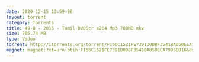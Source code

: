```yaml
---
date: 2020-12-15 13:59:08
layout: torrent
category: Torrents
title: 49-O - 2015 - Tamil DVDScr x264 Mp3 700MB mkv
size: 705.74 MB
type: Video
torrent: http://itorrents.org/torrent/F166C1521FE7391D0D8F3541BA050EEA7993EB16.torrent?title=[limetorrents.info]www.TamilRockers.com.-.49-O.-.2015.-.Tamil.DVDScr.x264.Mp3.700MB.mkv
magnet: magnet:?xt=urn:btih:F166C1521FE7391D0D8F3541BA050EEA7993EB16&dn=www+TamilRockers+com+-+49-O+-+2015+-+Tamil+DVDScr+x264+Mp3+700MB+mkv&tr=http%3A%2F%2Ftracker.aletorrenty.pl%3A2710%2Fannounce&tr=http%3A%2F%2Fcoppersurfer.tk%3A6969%2Fannounce&tr=udp%3A%2F%2Ftracker.coppersurfer.tk%3A6969%2Fannounce&tr=udp%3A%2F%2Ftracker.blackunicorn.xyz%3A6969%2Fannounce&tr=udp%3A%2F%2Ftracker.openbittorrent.com%3A80%2Fannounce&tr=udp%3A%2F%2Ftracker.pomf.se%3A80%2Fannounce&tr=udp%3A%2F%2F9.rarbg.to%3A2710%2Fannounce&tr=udp%3A%2F%2F9.rarbg.com%3A2710%2Fannounce&tr=udp%3A%2F%2Ftracker4.piratux.com%3A6969%2Fannounce&tr=udp%3A%2F%2Fglotorrents.pw%3A6969%2Fannounce&tr=http%3A%2F%2Fbigfoot1942.sektori.org%3A6969%2Fannounce&tr=udp%3A%2F%2Ftorrent.gresille.org%3A80%2Fannounce&tr=udp%3A%2F%2Ftracker.trackerfix.com%3A80%2Fannounce&tr=http%3A%2F%2Ftorrent.gresille.org%2Fannounce&tr=http%3A%2F%2Ftracker.nwps.ws%3A6969%2Fannounce&tr=http%3A%2F%2Ftracker.trackerfix.com%2Fannounce&tr=udp%3A%2F%2Fopen.demonii.com%3A1337%2Fannounce&tr=udp%3A%2F%2Ftracker.opentrackr.org%3A1337%2Fannounce&tr=udp%3A%2F%2Ftracker.leechers-paradise.org%3A6969%2Fannounce&tr=udp%3A%2F%2Ftracker.open-internet.nl%3A6969%2Fannounce&tr=udp%3A%2F%2Fopen.demonii.si%3A1337%2Fannounce&tr=udp%3A%2F%2Ftracker.pirateparty.gr%3A6969%2Fannounce&tr=udp%3A%2F%2Fdenis.stalker.upeer.me%3A6969%2Fannounce&tr=udp%3A%2F%2Fp4p.arenabg.com%3A1337%2Fannounce&tr=udp%3A%2F%2Fexodus.desync.com%3A6969%2Fannounce
---
```

